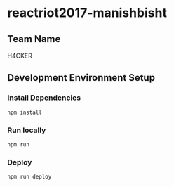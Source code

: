 # reactriot2017-manishbisht

## Team Name
H4CKER

## Development Environment Setup
### Install Dependencies
`npm install`

### Run locally
`npm run`

### Deploy
`npm run deploy`
